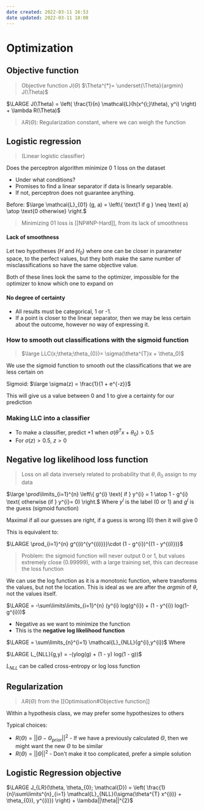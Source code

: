 ```yaml
---
date created: 2022-03-11 16:53
date updated: 2022-03-11 18:08
---
```


# Optimization

## Objective function

> Objective function $J(\Theta)$
> $\Theta^{*}= \underset{\Theta}{argmin} J(\Theta)$

$\LARGE J(\Theta) = \left( \frac{1}{n} \mathcal{L}(h(x^{i;}\theta), y^i) \right) + \lambda R(\Theta)$

> $\lambda R(\Theta)$: Regularization constant, where we can weigh the function

## Logistic regression

> (Linear logistic classifier)

Does the perceptron algorithm minimize 0 1 loss on the dataset

- Under what conditions?
- Promises to find a linear separator if data is linearly separable.
- If not, perceptron does not guarantee anything.

Before: $\large \mathcal{L}_{01} (g, a) = \left\{ \text{1 if g } \neq \text{ a} \atop \text{0 otherwise} \right.$

> Minimizing $0 1$ loss is [[NP#NP-Hard]], from its lack of smoothness

#### Lack of smoothness

Let two hypotheses ($H$ and $H_0$) where one can be closer in parameter space, to the perfect values, but they both make the same number of misclassifications so have the same objective value.

Both of these lines look the same to the optimizer, impossible for the optimizer to know which one to expand on

#### No degree of certainty

- All results must  be categorical,  1 or -1.
- If a point is closer to the linear separator, then we may be less certain about the outcome, however no way of expressing it.

### How to smooth out classifications with the sigmoid function

> $\large LLC(x;\theta;\theta_{0})= \sigma(\theta^{T}x + \theta_0)$

We use the sigmoid function to smooth out the classifications that we are less certain on

Sigmoid: $\large \sigma(z) = \frac{1}{1 + e^{-z}}$

This will give us a value between 0 and 1 to give a certainty for our prediction

### Making LLC into a classifier

- To make a classifier, predict +1 when $\sigma(\theta^{T}x + \theta_{0})> 0.5$
- For $\sigma(z) > 0.5$, $z > 0$

## Negative log likelihood loss function

> Loss on all data inversely related to probability that $\theta, \theta_0$ assign to my data

$\large \prod\limits_{i=1}^{n} \left\{ g^{i} \text{   if } y^{i} = 1 \atop 1 - g^{i} \text{    otherwise (if } y^{i}= 0) \right.$
Where $y^i$ is the label (0 or 1) and $g^i$ is the guess (sigmoid function)

Maximal if all our guesses are right, if a guess is wrong (0) then it will give 0

This is equivalent to:

$\LARGE \prod_{i=1}^{n} g^{(i)^{y^{(i)}}}\cdot (1 - g^{i})^{(1 - y^{(i)})}$

> Problem: the sigmoid function will never output 0 or 1, but values extremely close (0.99999), with a large training set, this can decrease the loss function

We can use the log function as it is a monotonic function, where transforms the values, but not the location. This is ideal as we are after the $argmin$ of $\theta$, not the values itself.

$\LARGE = -\sum\limits\limits_{i=1}^{n} (y^{i} log(g^{i}) + (1 - y^{i}) log(1-g^{i}))$

- Negative as we want to minimize the function
- This is the **negative log likelihood function**

$\LARGE = \sum\limits_{n}^{i=1} \mathcal{L}_{NLL}(g^{i},y^{i})$
Where

$\LARGE L_{NLL}(g,y) = -(ylog(g) + (1 - y) log(1 - g))$

$L_{NLL}$ can be called cross-entropy or log loss function

## Regularization

> $\lambda R(\Theta)$ from the [[Optimisation#Objective function]]

Within a hypothesis class, we may prefer some hypothesizes to others

Typical choices:

- $R(\Theta) = ||\Theta - \Theta_{prior}||^2$ - If we have a previously calculated $\Theta$, then we might want the new $\Theta$ to be similar
- $R(\Theta) = ||\Theta||^{2}$ - Don't make it too complicated, prefer a simple solution

## Logistic Regression objective

$\LARGE J_{LR}(\theta, \theta_{0}; \mathcal{D}) = \left( \frac{1}{n}\sum\limits^{n}_{i=1} \mathcal{L}_{NLL}(\sigma(\theta^{T} x^{(i)} + \theta_{0}), y^{(i)}) \right) + \lambda||\theta||^{2}$
